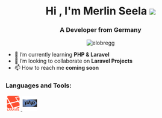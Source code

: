 <h1 align="center">Hi , I'm Merlin Seela <img src="https://media.giphy.com/media/hvRJCLFzcasrR4ia7z/giphy.gif" width="35"></h1>

<h3 align="center">A Developer from Germany</h3>

<p align="center"> <img src="https://komarev.com/ghpvc/?username=elobregg&label=Profile%20views&color=0e75b6&style=flat" alt="elobregg" /> </p>

- 🌱 I’m currently learning **PHP & Laravel**
- 👯 I’m looking to collaborate on **Laravel Projects**
- 📫 How to reach me **coming soon**

<h3 align="left">Languages and Tools:</h3>
<p align="left"> <a href="https://laravel.com/" target="_blank" rel="noreferrer"> <img src="https://raw.githubusercontent.com/devicons/devicon/master/icons/laravel/laravel-plain-wordmark.svg" alt="laravel" width="40" height="40"/> </a> <a href="https://www.php.net" target="_blank" rel="noreferrer"> <img src="https://raw.githubusercontent.com/devicons/devicon/master/icons/php/php-original.svg" alt="php" width="40" height="40"/> </a> </p>

<!---
Elobregg/Elobregg is a ✨ special ✨ repository because its `README.md` (this file) appears on your GitHub profile.
You can click the Preview link to take a look at your changes.
--->
